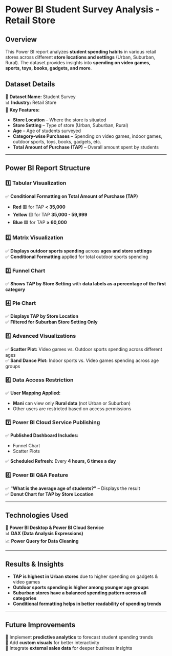 # Power BI Student Survey Analysis - Retail Store  

## **Overview**  
This Power BI report analyzes **student spending habits** in various retail stores across different **store locations and settings** (Urban, Suburban, Rural). The dataset provides insights into **spending on video games, sports, toys, books, gadgets, and more**.  

## **Dataset Details**  
📂 **Dataset Name:** Student Survey  
📊 **Industry:** Retail Store  
🔢 **Key Features:**  
- **Store Location** – Where the store is situated  
- **Store Setting** – Type of store (Urban, Suburban, Rural)  
- **Age** – Age of students surveyed  
- **Category-wise Purchases** – Spending on video games, indoor games, outdoor sports, toys, books, gadgets, etc.  
- **Total Amount of Purchase (TAP)** – Overall amount spent by students  

---

## **Power BI Report Structure**  

### **1️⃣ Tabular Visualization**  
✅ **Conditional Formatting on Total Amount of Purchase (TAP)**  
- **Red** 🟥 for TAP **< 35,000**  
- **Yellow** 🟨 for TAP **35,000 - 59,999**  
- **Blue** 🟦 for TAP **≥ 60,000**  

### **2️⃣ Matrix Visualization**  
✅ **Displays outdoor sports spending** across **ages and store settings**  
✅ **Conditional Formatting** applied for total outdoor sports spending  

### **3️⃣ Funnel Chart**  
✅ **Shows TAP by Store Setting** with **data labels as a percentage of the first category**  

### **4️⃣ Pie Chart**  
✅ **Displays TAP by Store Location**  
✅ **Filtered for Suburban Store Setting Only**  

### **5️⃣ Advanced Visualizations**  
✅ **Scatter Plot:** Video games vs. Outdoor sports spending across different ages  
✅ **Sand Dance Plot:** Indoor sports vs. Video games spending across age groups  

### **6️⃣ Data Access Restriction**  
✅ **User Mapping Applied:**  
- **Mani** can view only **Rural data** (not Urban or Suburban)  
- Other users are restricted based on access permissions  

### **7️⃣ Power BI Cloud Service Publishing**  
✅ **Published Dashboard Includes:**  
- Funnel Chart  
- Scatter Plots  

✅ **Scheduled Refresh:** Every **4 hours, 6 times a day**  

### **8️⃣ Power BI Q&A Feature**  
✅ **"What is the average age of students?"** – Displays the result  
✅ **Donut Chart for TAP by Store Location**  

---

## **Technologies Used**  
🚀 **Power BI Desktop & Power BI Cloud Service**  
📊 **DAX (Data Analysis Expressions)**  
📈 **Power Query for Data Cleaning**  

---

## **Results & Insights**  
- **TAP is highest in Urban stores** due to higher spending on gadgets & video games  
- **Outdoor sports spending is higher among younger age groups**  
- **Suburban stores have a balanced spending pattern across all categories**  
- **Conditional formatting helps in better readability of spending trends**  

---

## **Future Improvements**  
🔹 Implement **predictive analytics** to forecast student spending trends  
🔹 Add **custom visuals** for better interactivity  
🔹 Integrate **external sales data** for deeper business insights  
